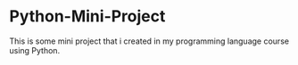 # Python-Mini-Project
This is some mini project that i created in my programming language course using Python.
